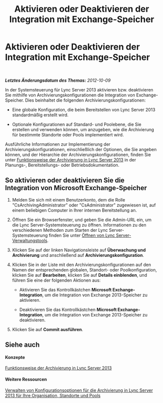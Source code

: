 ﻿---
title: Aktivieren oder Deaktivieren der Integration mit Exchange-Speicher
TOCTitle: Aktivieren oder Deaktivieren der Integration mit Exchange-Speicher
ms:assetid: c08b9ba5-04f6-452a-b44c-c130f1564a34
ms:mtpsurl: https://technet.microsoft.com/de-de/library/JJ205228(v=OCS.15)
ms:contentKeyID: 49295289
ms.date: 05/19/2016
mtps_version: v=OCS.15
ms.translationtype: HT
---

# Aktivieren oder Deaktivieren der Integration mit Exchange-Speicher

 

_**Letztes Änderungsdatum des Themas:** 2012-10-09_

In der Systemsteuerung für Lync Server 2013 aktivieren bzw. deaktivieren Sie mithilfe von Archivierungskonfigurationen die Integration von Exchange-Speicher. Dies beinhaltet die folgenden Archivierungskonfigurationen:

  - Eine globale Konfiguration, die beim Bereitstellen von Lync Server 2013 standardmäßig erstellt wird.

  - Optionale Konfigurationen auf Standard- und Poolebene, die Sie erstellen und verwenden können, um anzugeben, wie die Archivierung für bestimmte Standorte oder Pools implementiert wird.

Ausführliche Informationen zur Implementierung der Archivierungskonfigurationen, einschließlich der Optionen, die Sie angeben können, und der Hierarchie der Archivierungskonfigurationen, finden Sie unter [Funktionsweise der Archivierung in Lync Server 2013](lync-server-2013-how-archiving-works.md) in der Planungs-, Bereitstellungs- oder Betriebsdokumentation.

## So aktivieren oder deaktivieren Sie die Integration von Microsoft Exchange-Speicher

1.  Melden Sie sich mit einem Benutzerkonto, dem die Rolle "CsArchivingAdministrator" oder "CsAdministrator" zugewiesen ist, auf einem beliebigen Computer in Ihrer internen Bereitstellung an.

2.  Öffnen Sie ein Browserfenster, und geben Sie die Admin-URL ein, um die Lync Server-Systemsteuerung zu öffnen. Informationen zu den verschiedenen Methoden zum Starten der Lync Server-Systemsteuerung finden Sie unter [Öffnen von Lync Server-Verwaltungstools](lync-server-2013-open-lync-server-administrative-tools.md).

3.  Klicken Sie auf der linken Navigationsleiste auf **Überwachung und Archivierung** und anschließend auf **Archivierungskonfiguration**.

4.  Klicken Sie in der Liste mit den Archivierungskonfigurationen auf den Namen der entsprechenden globalen, Standort- oder Poolkonfiguration, klicken Sie auf **Bearbeiten**, klicken Sie auf **Details einblenden**, und führen Sie eine der folgenden Aktionen aus:
    
      - Aktivieren Sie das Kontrollkästchen **Microsoft Exchange-Integration**, um die Integration von Exchange 2013-Speicher zu aktivieren.
    
      - Deaktivieren Sie das Kontrollkästchen **Microsoft Exchange-Integration**, um die Integration von Exchange 2013-Speicher zu deaktivieren.

5.  Klicken Sie auf **Commit ausführen**.

## Siehe auch

#### Konzepte

[Funktionsweise der Archivierung in Lync Server 2013](lync-server-2013-how-archiving-works.md)  

#### Weitere Ressourcen

[Verwalten von Konfigurationsoptionen für die Archivierung in Lync Server 2013 für Ihre Organisation, Standorte und Pools](lync-server-2013-managing-archiving-configuration-options-for-your-organization-sites-and-pools.md)

